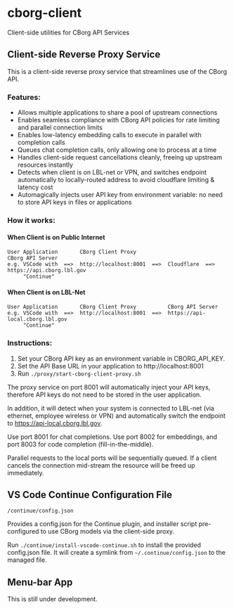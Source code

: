 # cborg-client

Client-side utilities for CBorg API Services

## Client-side Reverse Proxy Service

This is a client-side reverse proxy service that streamlines use of the CBorg API.

### Features:

- Allows multiple applications to share a pool of upstream connections
- Enables seamless compliance with CBorg API policies for rate limiting and parallel connection limits
- Enables low-latency embedding calls to execute in parallel with completion calls
- Queues chat completion calls, only allowing one to process at a time
- Handles client-side request cancellations cleanly, freeing up upstream resources instantly
- Detects when client is on LBL-net or VPN, and switches endpoint automatically to locally-routed address to avoid cloudflare limiting & latency cost
- Automagically injects user API key from environment variable: no need to store API keys in files or applications


### How it works:

#### When Client is on Public Internet

```
User Application       CBorg Client Proxy                           CBorg API Server
e.g. VSCode with  ==>  http://localhost:8001  ==>  Cloudflare  ==>  https://api.cborg.lbl.gov
     "Continue"
```

#### When Client is on LBL-Net

```
User Application       CBorg Client Proxy          CBorg API Server
e.g. VSCode with  ==>  http://localhost:8001  ==>  https://api-local.cborg.lbl.gov
     "Continue"
```

### Instructions:

1. Set your CBorg API key as an environment variable in CBORG_API_KEY.
2. Set the API Base URL in your application to http://localhost:8001
3. Run `./proxy/start-cborg-client-proxy.sh`

The proxy service on port 8001 will automatically inject your API keys, therefore API keys do not need to be stored in the user application.

In addition, it will detect when your system is connected to LBL-net (via ethernet, employee wireless or VPN) and automatically switch the endpoint to https://api-local.cborg.lbl.gov.

Use port 8001 for chat completions. Use port 8002 for embeddings, and port 8003 for code completion (fill-in-the-middle).

Parallel requests to the local ports will be sequentially queued. If a client cancels the connection mid-stream the resource will be freed up immediately.


## VS Code Continue Configuration File

`/continue/config.json`

Provides a config.json for the Continue plugin, and installer script pre-configured to use CBorg models via the client-side proxy.

Run `./continue/install-vscode-continue.sh` to install the provided config.json file. It will create a symlink from `~/.continue/config.json` to the managed file.

## Menu-bar App

This is still under development.



